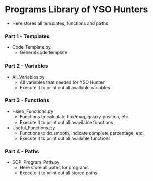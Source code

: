 # Programs Library of YSO Hunters
- Here stores all templates, functions and paths
### Part 1 - Templates
- Code_Template.py
  - General code template
### Part 2 - Variables
- All_Variables.py
    - All variables that needed for YSO Hunter
    - Execute it to print out all available variables
### Part 3 - Functions
- Hsieh_Functions.py
  - Functions to calculate flux/mag, galaxy position, etc.
  - Execute it to print out all avavilable functions
- Useful_Functions.py
  - Functions to do smooth, indicate complete percentage, etc.
  - Execute it to print out all available functions
### Part 4 - Paths
- SOP_Program_Path.py
  - Here store all paths for programs
  - Execute it to print out all stored paths
